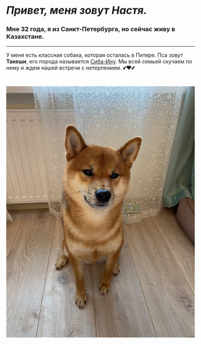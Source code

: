 # *Привет, меня зовут Настя.*

### Мне 32 года, я из Санкт-Петербурга, но сейчас живу в Казахстане.
---
У меня есть классная собака, которая осталась в Питере. Пса зовут **Такеши**, его порода называется [Сиба-Ину](https://ru.wikipedia.org/wiki/%D0%A1%D0%B8%D0%B1%D0%B0-%D0%B8%D0%BD%D1%83). Мы всей семьей скучаем по нему и ждем нашей встречи с нетерпением. 💕❤️💕
# ![dog](img/photo_2021-05-27_21-05-34.jpg)
